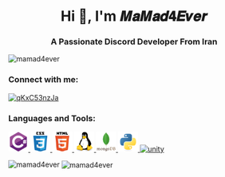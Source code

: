 <h1 align="center">Hi 👋, I'm 𝑴𝒂𝑴𝒂𝒅𝟒𝑬𝒗𝒆𝒓</h1>
<h3 align="center">A Passionate Discord Developer From Iran</h3>

<p align="left"> <img src="https://komarev.com/ghpvc/?username=mamad4ever&label=Profile%20views&color=0e75b6&style=flat" alt="mamad4ever" /> </p>

<h3 align="left">Connect with me:</h3>
<p align="left">
<a href="https://discord.gg/qKxC53nzJa" target="blank"><img align="center" src="https://raw.githubusercontent.com/rahuldkjain/github-profile-readme-generator/master/src/images/icons/Social/discord.svg" alt="qKxC53nzJa" height="30" width="40" /></a>
</p>

<h3 align="left">Languages and Tools:</h3>
<p align="left"> <a href="https://www.w3schools.com/cs/" target="_blank" rel="noreferrer"> <img src="https://raw.githubusercontent.com/devicons/devicon/master/icons/csharp/csharp-original.svg" alt="csharp" width="40" height="40"/> </a> <a href="https://www.w3schools.com/css/" target="_blank" rel="noreferrer"> <img src="https://raw.githubusercontent.com/devicons/devicon/master/icons/css3/css3-original-wordmark.svg" alt="css3" width="40" height="40"/> </a> <a href="https://www.w3.org/html/" target="_blank" rel="noreferrer"> <img src="https://raw.githubusercontent.com/devicons/devicon/master/icons/html5/html5-original-wordmark.svg" alt="html5" width="40" height="40"/> </a> <a href="https://www.linux.org/" target="_blank" rel="noreferrer"> <img src="https://raw.githubusercontent.com/devicons/devicon/master/icons/linux/linux-original.svg" alt="linux" width="40" height="40"/> </a> <a href="https://www.mongodb.com/" target="_blank" rel="noreferrer"> <img src="https://raw.githubusercontent.com/devicons/devicon/master/icons/mongodb/mongodb-original-wordmark.svg" alt="mongodb" width="40" height="40"/> </a> <a href="https://www.python.org" target="_blank" rel="noreferrer"> <img src="https://raw.githubusercontent.com/devicons/devicon/master/icons/python/python-original.svg" alt="python" width="40" height="40"/> </a> <a href="https://unity.com/" target="_blank" rel="noreferrer"> <img src="https://www.vectorlogo.zone/logos/unity3d/unity3d-icon.svg" alt="unity" width="40" height="40"/> </a> </p>

<p><img align="left" src="https://github-readme-stats.vercel.app/api/top-langs?username=mamad4ever&show_icons=true&locale=en&layout=compact" alt="mamad4ever" /></p>

<p>&nbsp;<img align="center" src="https://github-readme-stats.vercel.app/api?username=mamad4ever&show_icons=true&locale=en" alt="mamad4ever" /></p>
